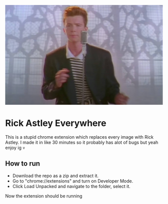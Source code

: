 ![](https://github.com/azedeveloper/rick-astley-everywhere/blob/main/images/rick.jpg?raw=true)
# Rick Astley Everywhere
This is a stupid chrome extension which replaces every image with Rick Astley. I made it in like 30 minutes so it probably has alot of bugs but yeah enjoy ig 💀


## How to run
- Download the repo as a zip and extract it.
- Go to "chrome://extensions" and turn on Developer Mode.
- Click Load Unpacked and navigate to the folder, select it.

Now the extension should be running

